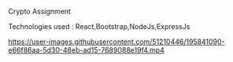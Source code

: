 Crypto Assignment

Technologies used : React,Bootstrap,NodeJs,ExpressJs


https://user-images.githubusercontent.com/51210446/195841090-e66f86aa-5d30-48eb-ad15-7689088e19f4.mp4

